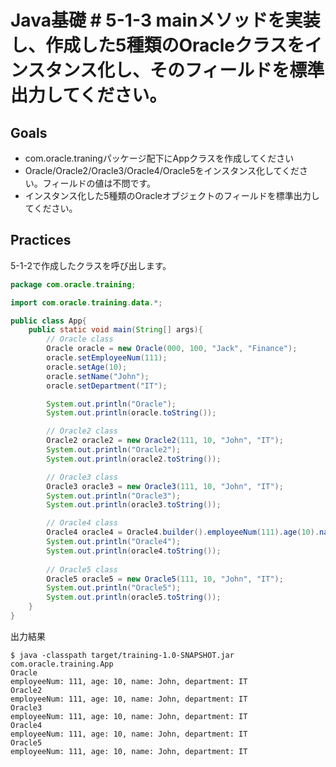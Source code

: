 # Java基礎 # 5-1-3 mainメソッドを実装し、作成した5種類のOracleクラスをインスタンス化し、そのフィールドを標準出力してください。

## Goals
* com.oracle.traningパッケージ配下にAppクラスを作成してください
* Oracle/Oracle2/Oracle3/Oracle4/Oracle5をインスタンス化してください。フィールドの値は不問です。
* インスタンス化した5種類のOracleオブジェクトのフィールドを標準出力してください。

## Practices
5-1-2で作成したクラスを呼び出します。
```java
package com.oracle.training;

import com.oracle.training.data.*;

public class App{
    public static void main(String[] args){
        // Oracle class
        Oracle oracle = new Oracle(000, 100, "Jack", "Finance");
        oracle.setEmployeeNum(111);
        oracle.setAge(10);
        oracle.setName("John");
        oracle.setDepartment("IT");

        System.out.println("Oracle");
        System.out.println(oracle.toString());

        // Oracle2 class
        Oracle2 oracle2 = new Oracle2(111, 10, "John", "IT");
        System.out.println("Oracle2");
        System.out.println(oracle2.toString());

        // Oracle3 class
        Oracle3 oracle3 = new Oracle3(111, 10, "John", "IT");
        System.out.println("Oracle3");
        System.out.println(oracle3.toString());

        // Oracle4 class
        Oracle4 oracle4 = Oracle4.builder().employeeNum(111).age(10).name("John").department("IT").build();
        System.out.println("Oracle4");
        System.out.println(oracle4.toString());
        
        // Oracle5 class
        Oracle5 oracle5 = new Oracle5(111, 10, "John", "IT");
        System.out.println("Oracle5");
        System.out.println(oracle5.toString());
    }
}

```

出力結果
```console
$ java -classpath target/training-1.0-SNAPSHOT.jar com.oracle.training.App
Oracle
employeeNum: 111, age: 10, name: John, department: IT
Oracle2
employeeNum: 111, age: 10, name: John, department: IT
Oracle3
employeeNum: 111, age: 10, name: John, department: IT
Oracle4
employeeNum: 111, age: 10, name: John, department: IT
Oracle5
employeeNum: 111, age: 10, name: John, department: IT
```


